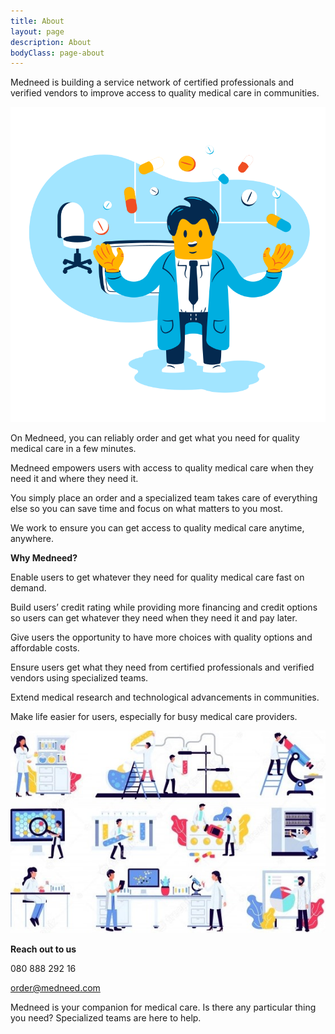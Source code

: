 ```yaml
---
title: About
layout: page
description: About
bodyClass: page-about
---
```


Medneed is building a service network of certified professionals and verified vendors to improve access to quality medical care in communities. 

![Support patient](/images/illustrations/doc-pharm.png)

On Medneed, you can reliably order and get what you need for quality medical care in a few minutes.

Medneed empowers users with access to quality medical care when they need it and where they need it.

You simply place an order and a specialized team takes care of everything else so you can save time and focus on what matters to you most.

We work to ensure you can get access to quality medical care anytime, anywhere.


**Why Medneed?**

Enable users to get whatever they need for quality medical care fast on demand.

Build users’ credit rating while providing more financing and credit options so users can get whatever they need when they need it and pay later.

Give users the opportunity to have more choices with quality options and affordable costs.

Ensure users get what they need from certified professionals and verified vendors using specialized teams.

Extend medical research and technological advancements in communities.

Make life easier for users, especially for busy medical care providers.

![Medical Equipment](/images/illustrations/med-equipment.jpg)

**Reach out to us**

080 888 292 16

order@medneed.com

Medneed is your companion for medical care. Is there any particular thing you need? 
Specialized teams are here to help.


